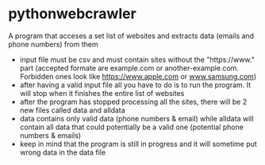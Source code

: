 # pythonwebcrawler
A program that acceses a set list of websites and extracts data (emails and phone numbers) from them

- input file must be csv and must contain sites without the "https://www." part (accepted formate are example.com or another-example.com. Forbidden ones look like https://www.apple.com or www.samsung.com)
- after having a valid input file all you have to do is to run the program. It will stop when it finishes the entire list of websites
- after the program has stopped processing all the sites, there will be 2 new files called data and alldata
- data contains only valid data (phone numbers & email) while alldata will contain all data that could potentially be a valid one (potential phone numbers & emails)
- keep in mind that the program is still in progress and it will sometime put wrong data in the data file